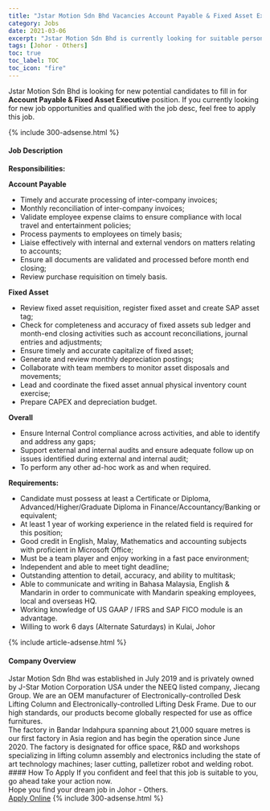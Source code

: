 ```yaml
---
title: "Jstar Motion Sdn Bhd Vacancies Account Payable & Fixed Asset Executive" 
category: Jobs 
date: 2021-03-06 
excerpt: "Jstar Motion Sdn Bhd is currently looking for suitable person to fill in the Account Payable & Fixed Asset Executive which based in Johor - Others" 
tags: [Johor - Others] 
toc: true 
toc_label: TOC 
toc_icon: "fire" 
--- 
```


<p>Jstar Motion Sdn Bhd is looking for new potential candidates to fill in for <b>Account Payable & Fixed Asset Executive</b> position. If you currently looking for new job opportunities and qualified with the job desc, feel free to apply this job.
</p>{% include 300-adsense.html %} 
<div><div><h4>Job Description</h4></div><div><div><span><div><p><strong>Responsibilities:</strong></p><p><strong>Account Payable</strong></p><ul><li>Timely and accurate processing of inter-company invoices;</li><li>Monthly reconciliation of inter-company invoices;</li><li>Validate employee expense claims to ensure compliance with local travel and entertainment policies;</li><li>Process payments to employees on timely basis;</li><li>Liaise effectively with internal and external vendors on matters relating to accounts;</li><li>Ensure all documents are validated and processed before month end closing;</li><li>Review purchase requisition on timely basis.</li></ul><p><strong>Fixed Asset</strong></p><ul><li>Review fixed asset requisition, register fixed asset and create SAP asset tag;</li><li>Check for completeness and accuracy of fixed assets sub ledger and month-end closing activities such as account reconciliations, journal entries and adjustments;</li><li>Ensure timely and accurate capitalize of fixed asset;</li><li>Generate and review monthly depreciation postings;</li><li>Collaborate with team members to monitor asset disposals and movements;</li><li>Lead and coordinate the fixed asset annual physical inventory count exercise;</li><li>Prepare CAPEX and depreciation budget.</li></ul><p><strong>Overall</strong></p><ul><li>Ensure Internal Control compliance across activities, and able to identify and address any gaps;</li><li>Support external and internal audits and ensure adequate follow up on issues identified during external and internal audit;</li><li>To perform any other ad-hoc work as and when required.</li></ul><p><strong>Requirements:</strong></p><ul><li>Candidate must possess at least a Certificate or Diploma, Advanced/Higher/Graduate Diploma in Finance/Accountancy/Banking or equivalent;</li><li>At least 1 year of working experience in the related field is required for this position;</li><li>Good credit in English, Malay, Mathematics and accounting subjects with proficient in Microsoft Office;</li><li>Must be a team player and enjoy working in a fast pace environment;</li><li>Independent and able to meet tight deadline;</li><li>Outstanding attention to detail, accuracy, and ability to multitask;</li><li>Able to communicate and writing in Bahasa Malaysia, English &amp; Mandarin in order to communicate with Mandarin speaking employees, local and overseas HQ.</li><li>Working knowledge of US GAAP / IFRS and SAP FICO module is an advantage.</li><li>Willing to work 6 days (Alternate Saturdays) in Kulai, Johor</li></ul></div></span></div></div></div> 
{% include article-adsense.html %} 
<div><div><h4>Company Overview</h4></div><div><div><span><div><div>Jstar Motion Sdn Bhd was established in July 2019 and is privately owned by J-Star Motion Corporation USA under the NEEQ listed company, Jiecang Group. We are an OEM manufacturer of Electronically-controlled Desk Lifting Column and Electronically-controlled Lifting Desk Frame. Due to our high standards, our products become globally respected for use as office furnitures.</div>
<div>The factory in Bandar Indahpura spanning about 21,000 square metres is our first factory in Asia region and has begin the operation since June 2020.&#160;The factory is designated for office space, R&amp;D and workshops specializing in lifting column assembly and electronics including the state of art technology machines; laser cutting, palletizer robot and welding robot.</div></div></span></div></div></div> 
#### How To Apply 
If you confident and feel that this job is suitable to you, go ahead take your action now. <br/> 
Hope you find your dream job in Johor - Others. <br/> 
<a href="https://www.jobstreet.com.my/en/job/account-payable-fixed-asset-executive-4497043?jobId=jobstreet-my-job-4497043&" class="btn btn--info" target="_blank" rel="nofollow noopenner">Apply Online</a> 
{% include 300-adsense.html %} 